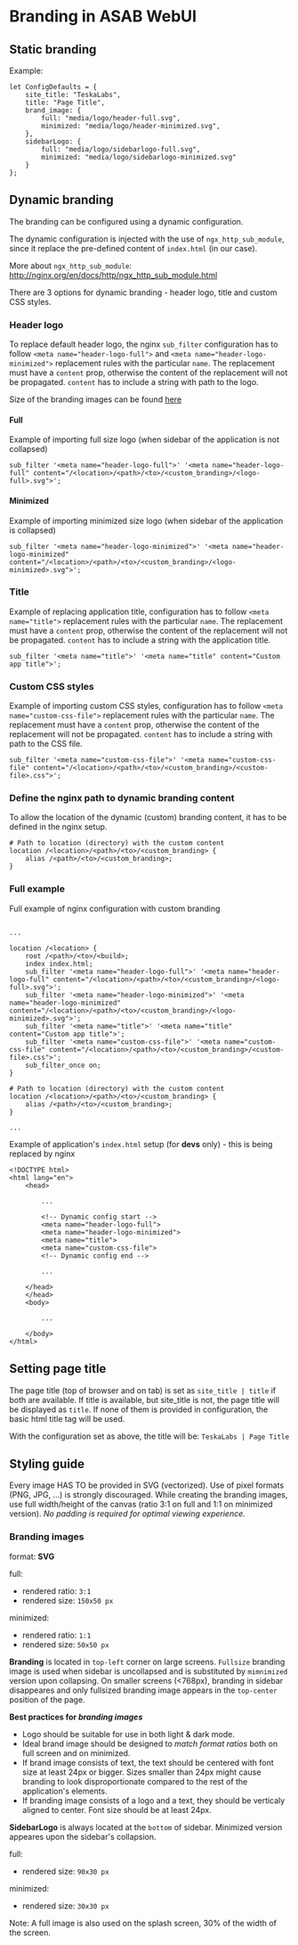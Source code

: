 # Branding in ASAB WebUI

## Static branding

Example:

```
let ConfigDefaults = {
	site_title: "TeskaLabs",
	title: "Page Title",
	brand_image: {
		full: "media/logo/header-full.svg",
		minimized: "media/logo/header-minimized.svg",
	},
	sidebarLogo: {
		full: "media/logo/sidebarlogo-full.svg",
		minimized: "media/logo/sidebarlogo-minimized.svg"
	}
};

```

## Dynamic branding

The branding can be configured using a dynamic configuration.

The dynamic configuration is injected with the use of `ngx_http_sub_module`, since it replace the pre-defined content of `index.html` (in our case).

More about `ngx_http_sub_module`: http://nginx.org/en/docs/http/ngx_http_sub_module.html


There are 3 options for dynamic branding - header logo, title and custom CSS styles.

### Header logo

To replace default header logo, the nginx `sub_filter` configuration has to follow `<meta name="header-logo-full">` and `<meta name="header-logo-minimized">` replacement rules with the particular `name`. The replacement must have a `content` prop, otherwise the content of the replacement will not be propagated. `content` has to include a string with path to the logo.

Size of the branding images can be found [here](#branding-images)

#### Full

Example of importing full size logo (when sidebar of the application is not collapsed)

```
sub_filter '<meta name="header-logo-full">' '<meta name="header-logo-full" content="/<location>/<path>/<to>/<custom_branding>/<logo-full>.svg">';
```

#### Minimized

Example of importing minimized size logo (when sidebar of the application is collapsed)

```
sub_filter '<meta name="header-logo-minimized">' '<meta name="header-logo-minimized" content="/<location>/<path>/<to>/<custom_branding>/<logo-minimized>.svg">';
```

### Title

Example of replacing application title, configuration has to follow `<meta name="title">` replacement rules with the particular `name`. The replacement must have a `content` prop, otherwise the content of the replacement will not be propagated. `content` has to include a string with the application title.

```
sub_filter '<meta name="title">' '<meta name="title" content="Custom app title">';
```

### Custom CSS styles

Example of importing custom CSS styles, configuration has to follow `<meta name="custom-css-file">` replacement rules with the particular `name`. The replacement must have a `content` prop, otherwise the content of the replacement will not be propagated. `content` has to include a string with path to the CSS file.

```
sub_filter '<meta name="custom-css-file">' '<meta name="custom-css-file" content="/<location>/<path>/<to>/<custom_branding>/<custom-file>.css">';
```

### Define the nginx path to dynamic branding content

To allow the location of the dynamic (custom) branding content, it has to be defined in the nginx setup.

```
# Path to location (directory) with the custom content
location /<location>/<path>/<to>/<custom_branding> {
	alias /<path>/<to>/<custom_branding>;
}
```

### Full example

Full example of nginx configuration with custom branding

```

...

location /<location> {
	root /<path>/<to>/<build>;
	index index.html;
	sub_filter '<meta name="header-logo-full">' '<meta name="header-logo-full" content="/<location>/<path>/<to>/<custom_branding>/<logo-full>.svg">';
	sub_filter '<meta name="header-logo-minimized">' '<meta name="header-logo-minimized" content="/<location>/<path>/<to>/<custom_branding>/<logo-minimized>.svg">';
	sub_filter '<meta name="title">' '<meta name="title" content="Custom app title">';
	sub_filter '<meta name="custom-css-file">' '<meta name="custom-css-file" content="/<location>/<path>/<to>/<custom_branding>/<custom-file>.css">';
	sub_filter_once on;
}

# Path to location (directory) with the custom content
location /<location>/<path>/<to>/<custom_branding> {
	alias /<path>/<to>/<custom_branding>;
}

...

```

Example of application's `index.html` setup (for **devs** only) - this is being replaced by nginx

```
<!DOCTYPE html>
<html lang="en">
	<head>

		...

		<!-- Dynamic config start -->
		<meta name="header-logo-full">
		<meta name="header-logo-minimized">
		<meta name="title">
		<meta name="custom-css-file">
		<!-- Dynamic config end -->

		...

	</head>
	</head>
	<body>

		...

	</body>
</html>
```


## Setting page title
The page title (top of browser and on tab) is set as `site_title | title` if both are available.
If title is available, but site_title is not, the page title will be displayed as `title`.
If none of them is provided in configuration, the basic html title tag will be used.

With the configuration set as above, the title will be: `TeskaLabs | Page Title`


## Styling guide

Every image HAS TO be provided in SVG (vectorized).
Use of pixel formats (PNG, JPG, ...) is strongly discouraged.
While creating the branding images, use full width/height of the canvas (ratio 3:1 on full and 1:1 on minimized version). <em>No padding is required for optimal viewing experience.</em>

### Branding images

format: **SVG**


full:
 * rendered ratio: `3:1`
 * rendered size: `150x50 px`

minimized:
 * rendered ratio: `1:1`
 * rendered size: `50x50 px`


**Branding** is located in `top-left` corner on large screens. `Fullsize` branding image is used when sidebar is uncollapsed and is substituted by `mimnimized` version upon collapsing. On smaller screens (<768px), branding in sidebar disappeares and only fullsized branding image appears in the `top-center` position of the page.


**Best practices for *branding images***
 * Logo should be suitable for use in both light & dark mode.
 * Ideal brand image should be designed to *match format ratios* both on full screen and on minimized.
 * If brand image consists of text, the text should be centered with font size at least 24px or bigger. Sizes smaller than 24px might cause branding to look disproportionate compared to the rest of the application's elements.
 * If branding image consists of a logo and a text, they should be verticaly aligned to center. Font size should be at least 24px.


**SidebarLogo** is always located at the `bottom` of sidebar. Minimized version appeares upon the sidebar's collapsion.

full:
 * rendered size: `90x30 px`

minimized:
 * rendered size: `30x30 px`

Note: A full image is also used on the splash screen, 30% of the width of the screen.
